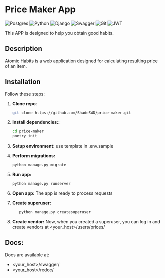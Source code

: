 # Price Maker App

![Postgres](https://img.shields.io/badge/postgres-%23316192.svg?style=for-the-badge&logo=postgresql&logoColor=white)
	![Python](https://img.shields.io/badge/python-3670A0?style=for-the-badge&logo=python&logoColor=ffdd54)
![Django](https://img.shields.io/badge/django-%23092E20.svg?style=for-the-badge&logo=django&logoColor=white)
![Swagger](https://img.shields.io/badge/-Swagger-%23Clojure?style=for-the-badge&logo=swagger&logoColor=white)
![Git](https://img.shields.io/badge/git-%23F05033.svg?style=for-the-badge&logo=git&logoColor=white)
![JWT](https://img.shields.io/badge/JWT-black?style=for-the-badge&logo=JSON%20web%20tokens)

This APP is designed to help you obtain good habits.

## Description

Atomic Habits is a web application designed for calculating resulting price of an item.

## Installation

Follow these steps:

1. **Clone repo**:  

   ```bash
   git clone https://github.com/ShadeSWD/price-maker.git
2. **Install dependencies::**

   ```bash
   cd price-maker
   poetry init

3. **Setup environment:**
    use template in .env.sample
    
4. **Perform migrations:**

   ```bash
   python manage.py migrate
5. **Run app:**

   ```bash
   python manage.py runserver
6. **Open app:** 
    The app is ready to process requests
7. **Create superuser:**
    ```bash
       python manage.py createsuperuser
8. **Create vendor:** Now, when you created a superuser,
you can log in and create vendors at <your_host>/users/prices/

## Docs:
    
Docs are available at:
- <your_host>/swagger/
- <your_host>/redoc/
